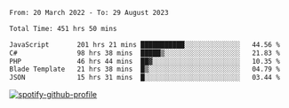 <!--START_SECTION:waka-->

```txt
From: 20 March 2022 - To: 29 August 2023

Total Time: 451 hrs 50 mins

JavaScript       201 hrs 21 mins ███████████░░░░░░░░░░░░░░   44.56 %
C#               98 hrs 38 mins  █████▒░░░░░░░░░░░░░░░░░░░   21.83 %
PHP              46 hrs 44 mins  ██▓░░░░░░░░░░░░░░░░░░░░░░   10.35 %
Blade Template   21 hrs 38 mins  █▒░░░░░░░░░░░░░░░░░░░░░░░   04.79 %
JSON             15 hrs 31 mins  █░░░░░░░░░░░░░░░░░░░░░░░░   03.44 %
```

<!--END_SECTION:waka-->
[![spotify-github-profile](https://spotify-github-profile.vercel.app/api/view?uid=c00zprrvy9xiloa9qnco3hmng&cover_image=true&theme=novatorem&show_offline=false&background_color=121212&bar_color=53b14f&bar_color_cover=false)](https://spotify-github-profile.vercel.app/api/view?uid=c00zprrvy9xiloa9qnco3hmng&redirect=true)



